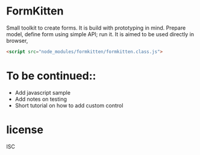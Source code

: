 # FormKitten
Small toolkit to create forms. It is build with prototyping in mind. Prepare model, define form using simple API; run it.
It is aimed to be used directly in browser,

```html
<script src="node_modules/formkitten/formkitten.class.js">


```

# To be continued::
* Add javascript sample
* Add notes on testing
* Short tutorial on how to add custom control

# license
ISC